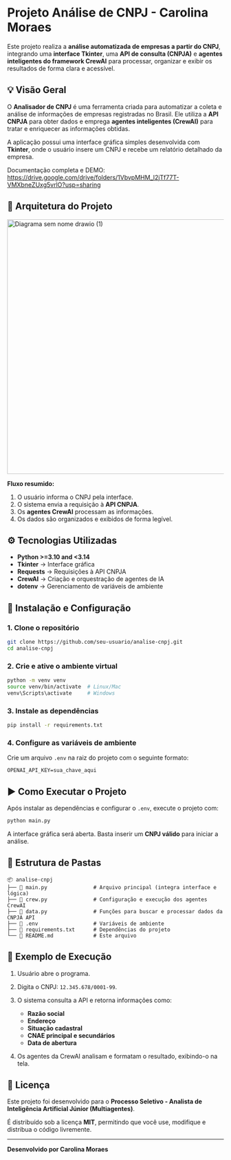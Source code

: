 # Projeto Análise de CNPJ - Carolina Moraes

Este projeto realiza a **análise automatizada de empresas a partir do CNPJ**, integrando uma **interface Tkinter**, uma **API de consulta (CNPJA)** e **agentes inteligentes do framework CrewAI** para processar, organizar e exibir os resultados de forma clara e acessível.



## 💡 Visão Geral

O **Analisador de CNPJ** é uma ferramenta criada para automatizar a coleta e análise de informações de empresas registradas no Brasil.
Ele utiliza a **API CNPJA** para obter dados e emprega **agentes inteligentes (CrewAI)** para tratar e enriquecer as informações obtidas.

A aplicação possui uma interface gráfica simples desenvolvida com **Tkinter**, onde o usuário insere um CNPJ e recebe um relatório detalhado da empresa.

Documentação completa e DEMO: https://drive.google.com/drive/folders/1VbvpMHM_l2jTf77T-VMXbneZUxg5vrlO?usp=sharing



## 🧩 Arquitetura do Projeto

<img width="737" height="591" alt="Diagrama sem nome drawio (1)" src="https://github.com/user-attachments/assets/1a35c01a-06f2-4259-8855-b2292c305aa2" />


**Fluxo resumido:**

1. O usuário informa o CNPJ pela interface.
2. O sistema envia a requisição à **API CNPJA**.
3. Os **agentes CrewAI** processam as informações.
4. Os dados são organizados e exibidos de forma legível.



## ⚙️ Tecnologias Utilizadas

* **Python >=3.10 and <3.14**
* **Tkinter** → Interface gráfica
* **Requests** → Requisições à API CNPJA
* **CrewAI** → Criação e orquestração de agentes de IA
* **dotenv** → Gerenciamento de variáveis de ambiente



## 🚀 Instalação e Configuração

### 1. Clone o repositório

```bash
git clone https://github.com/seu-usuario/analise-cnpj.git
cd analise-cnpj
```

### 2. Crie e ative o ambiente virtual

```bash
python -m venv venv
source venv/bin/activate  # Linux/Mac
venv\Scripts\activate     # Windows
```

### 3. Instale as dependências

```bash
pip install -r requirements.txt
```

### 4. Configure as variáveis de ambiente

Crie um arquivo `.env` na raiz do projeto com o seguinte formato:

```env
OPENAI_API_KEY=sua_chave_aqui
```



## ▶️ Como Executar o Projeto

Após instalar as dependências e configurar o `.env`, execute o projeto com:

```bash
python main.py
```

A interface gráfica será aberta.
Basta inserir um **CNPJ válido** para iniciar a análise.


## 📁 Estrutura de Pastas

```
📦 analise-cnpj
├── 📄 main.py               # Arquivo principal (integra interface e lógica)
├── 📄 crew.py               # Configuração e execução dos agentes CrewAI
├── 📄 data.py               # Funções para buscar e processar dados da CNPJA API
├── 📄 .env                  # Variáveis de ambiente 
├── 📄 requirements.txt      # Dependências do projeto
└── 📄 README.md             # Este arquivo
```


## 🧪 Exemplo de Execução

1. Usuário abre o programa.
2. Digita o CNPJ: `12.345.678/0001-99`.
3. O sistema consulta a API e retorna informações como:

   * **Razão social**
   * **Endereço**
   * **Situação cadastral**
   * **CNAE principal e secundários**
   * **Data de abertura**
4. Os agentes da CrewAI analisam e formatam o resultado, exibindo-o na tela.



## 📜 Licença

Este projeto foi desenvolvido para o **Processo Seletivo - Analista de Inteligência Artificial Júnior (Multiagentes)**.  

É distribuído sob a licença **MIT**, permitindo que você use, modifique e distribua o código livremente.

---

**Desenvolvido por Carolina Moraes**
